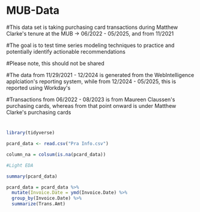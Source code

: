 # MUB-Data

#This data set is taking purchasing card transactions during Matthew Clarke's tenure at the MUB -> 06/2022 - 05/2025, and from 11/2021

#The goal is to test time series modeling techniques to practice and potentially identify actionable recommendations

#Please note, this should not be shared

#The data from 11/29/2021 - 12/2024 is generated from the WebIntelligence applciation's reporting system, while from 12/2024 - 05/2025, this is reported using Workday's

#Transactions from 06/2022 - 08/2023 is from Maureen Claussen's purchasing cards, whereas from that point onward is under Matthew Clarke's purchasing cards 

#

```r
library(tidyverse)

pcard_data <- read.csv("Pra Info.csv")

column_na = colsum(is.na(pcard_data))

#Light EDA

summary(pcard_data)

pcard_data = pcard_data %>%
  mutate(Invoice.Date = ymd(Invoice.Date) %>%
  group_by(Invoice.Date) %>%
  summarize(Trans.Amt)
  

```
